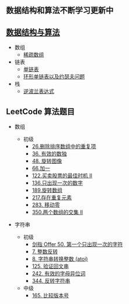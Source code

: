 ## 数据结构和算法不断学习更新中

## [数据结构与算法](http://www.jsledd.cn/categories/%e6%95%b0%e6%8d%ae%e7%bb%93%e6%9e%84%e4%b8%8e%e7%ae%97%e6%b3%95/)

- 数组
  - [稀疏数组](https://github.com/shadowagnoy/DataStructures/blob/master/src/main/java/cn/jsledd/array/sparsearray/SparseArray.java)
- 链表
  - [单链表](https://github.com/shadowagnoy/DataStructures/blob/master/src/main/java/cn/jsledd/linkedList/SingleLinkedListDemo.java)
  - [环形单链表以及约瑟夫问题](https://github.com/shadowagnoy/DataStructures/blob/master/src/main/java/cn/jsledd/linkedList/Josepfu.java)
- 栈
  - [逆波兰表达式](https://github.com/shadowagnoy/DataStructures/blob/master/src/main/java/cn/jsledd/stack/ReversePolishNotation.java)

## LeetCode 算法题目

- 数组
  - 初级
    - [26.删除排序数组中的重复项](https://github.com/shadowagnoy/DataStructures/blob/master/src/main/java/cn/jsledd/leetcode/array/RemoveDuplicatesFromSortedArray.java)
    - [36. 有效的数独](https://github.com/shadowagnoy/DataStructures/blob/master/src/main/java/cn/jsledd/leetcode/array/ValidSudoku.java)
    - [48. 旋转图像](https://github.com/shadowagnoy/DataStructures/blob/master/src/main/java/cn/jsledd/leetcode/array/RotateImage.java)
    - [66.加一](https://github.com/shadowagnoy/DataStructures/blob/master/src/main/java/cn/jsledd/leetcode/array/PlusOne.java)
    - [122.买卖股票的最佳时机 II](https://github.com/shadowagnoy/DataStructures/blob/master/src/main/java/cn/jsledd/leetcode/array/BestTimeToBuyAndSellStock_ii.java)
    - [136.只出现一次的数字](https://github.com/shadowagnoy/DataStructures/blob/master/src/main/java/cn/jsledd/leetcode/array/SingleNumber.java)
    - [189.旋转数组](https://github.com/shadowagnoy/DataStructures/blob/master/src/main/java/cn/jsledd/leetcode/array/RotateArray.java)
    - [217.存在重复元素](https://github.com/shadowagnoy/DataStructures/blob/master/src/main/java/cn/jsledd/leetcode/array/ContainsDuplicate.java)
    - [283. 移动零](https://github.com/shadowagnoy/DataStructures/blob/master/src/main/java/cn/jsledd/leetcode/array/MoveZeroes.java)
    - [350.两个数组的交集 II](https://github.com/shadowagnoy/DataStructures/blob/master/src/main/java/cn/jsledd/leetcode/array/IntersectionOfTwoArrays_ii.java)

- 字符串
  - 初级
    - [剑指 Offer 50. 第一个只出现一次的字符](https://github.com/shadowagnoy/DataStructures/blob/master/src/main/java/cn/jsledd/leetcode/string/FirstUniqChar.java)
    - [7. 整数反转](https://github.com/shadowagnoy/DataStructures/blob/master/src/main/java/cn/jsledd/leetcode/string/ReverseInteger.java)
    - [8. 字符串转换整数 (atoi)](https://github.com/shadowagnoy/DataStructures/blob/master/src/main/java/cn/jsledd/leetcode/string/StringToIntegerAtoi.java)
    - [125. 验证回文串](https://github.com/shadowagnoy/DataStructures/blob/master/src/main/java/cn/jsledd/leetcode/string/ValidPalindrome.java)
    - [242. 有效的字母异位词](https://github.com/shadowagnoy/DataStructures/blob/master/src/main/java/cn/jsledd/leetcode/string/ValidAnagram.java)
    - [344. 反转字符串](https://github.com/shadowagnoy/DataStructures/blob/master/src/main/java/cn/jsledd/leetcode/string/ReverseString.java)
  - 中级
    - [165. 比较版本号](https://github.com/shadowagnoy/DataStructures/blob/master/src/main/java/cn/jsledd/leetcode/string/CompareVersionNumbers.java)